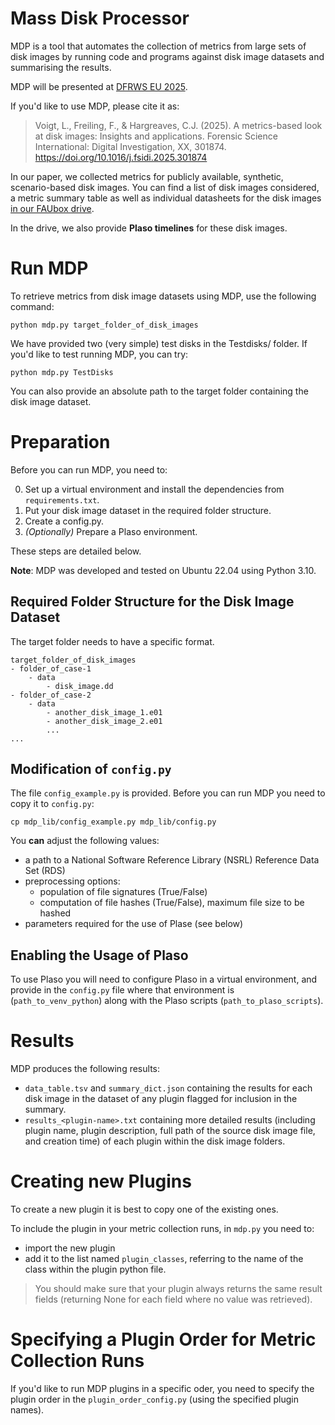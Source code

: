 # Mass Disk Processor

MDP is a tool that automates the collection of metrics from large sets of disk images by running code and programs against disk image datasets and summarising the results.

MDP will be presented at [DFRWS EU 2025](https://dfrws.org/conferences/dfrws-eu-2025/).

If you'd like to use MDP, please cite it as:
> Voigt, L., Freiling, F., & Hargreaves, C.J. (2025). A metrics-based look at disk images: Insights and applications. Forensic Science International: Digital Investigation, XX, 301874. https://doi.org/10.1016/j.fsidi.2025.301874

In our paper, we collected metrics for publicly available, synthetic, scenario-based disk images. You can find a list of disk images considered, a metric summary table as well as individual datasheets for the disk images [in our FAUbox drive](TODO).

In the drive, we also provide **Plaso timelines** for these disk images.

# Run MDP

To retrieve metrics from disk image datasets using MDP, use the following command:

```
python mdp.py target_folder_of_disk_images
```

We have provided two (very simple) test disks in the Testdisks/ folder. If you'd like to test running MDP, you can try:

```
python mdp.py TestDisks
```

You can also provide an absolute path to the target folder containing the disk image dataset.

# Preparation

Before you can run MDP, you need to:

0. Set up a virtual environment and install the dependencies from `requirements.txt`.
1. Put your disk image dataset in the required folder structure.
2. Create a config.py.
3. *(Optionally)* Prepare a Plaso environment.

These steps are detailed below.

**Note**: MDP was developed and tested on Ubuntu 22.04 using Python 3.10.

## Required Folder Structure for the Disk Image Dataset

The target folder needs to have a specific format. 

```
target_folder_of_disk_images
- folder_of_case-1
    - data
        - disk_image.dd
- folder_of_case-2
    - data
        - another_disk_image_1.e01
        - another_disk_image_2.e01
        ...
...
```

## Modification of `config.py`

The file `config_example.py` is provided. Before you can run MDP you need to copy it to `config.py`:

```
cp mdp_lib/config_example.py mdp_lib/config.py
```

You **can** adjust the following values:
- a path to a National Software Reference Library (NSRL) Reference Data Set (RDS)
- preprocessing options: 
  - population of file signatures (True/False)
  - computation of file hashes (True/False), maximum file size to be hashed
- parameters required for the use of Plase (see below)

## Enabling the Usage of Plaso

To use Plaso you will need to configure Plaso in a virtual environment, and provide in the `config.py` file where that environment is (`path_to_venv_python`) along with the Plaso scripts (`path_to_plaso_scripts`).

# Results

MDP produces the following results:
- `data_table.tsv` and `summary_dict.json` containing the results for each disk image in the dataset of any plugin flagged for inclusion in the summary.
- `results_<plugin-name>.txt` containing more detailed results (including plugin name, plugin description, full path of the source disk image file, and creation time) of each plugin within the disk image folders.


# Creating new Plugins

To create a new plugin it is best to copy one of the existing ones.

To include the plugin in your metric collection runs, in `mdp.py` you need to:
- import the new plugin 
- add it to the list named `plugin_classes`, referring to the name of the class within the plugin python file. 

> You should make sure that your plugin always returns the same result fields (returning None for each field where no value was retrieved).

# Specifying a Plugin Order for Metric Collection Runs

If you'd like to run MDP plugins in a specific oder, you need to specify the plugin order in the `plugin_order_config.py` (using the specified plugin names).

